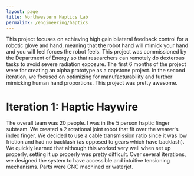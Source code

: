 ```yaml
---
layout: page
title: Northwestern Haptics Lab
permalink: /engineering/haptics
---
```


This project focuses on achieving high gain bilateral feedback control for a robotic glove and hand, meaning that the robot hand will mimick your hand and you will feel forces the robot feels. 
This project was commissioned by the Department of Energy so that researchers can remotely do dexterous tasks to avoid severe radiation exposure. 
The first 6 months of the project were for creating an alpha prototype as a capstone project. 
In the second iteration, we focused on optimizing for manufacturability and further mimicking human hand proportions. This project was pretty awesome. 

# Iteration 1: Haptic Haywire

The overall team was 20 people. I was in the 5 person haptic finger subteam. We created a 2 rotational joint robot that fit over the wearer's index finger. 
We decided to use a cable transmission ratio since it was low friction and had no backlash (as opposed to gears which have backlash). 
We quickly learned that although this worked very well when set up properly, setting it up properly was pretty difficult. Over several iterations, we designed the system to have 
accessible and intuitive tensioning mechanisms. Parts were CNC machined or waterjet. 



